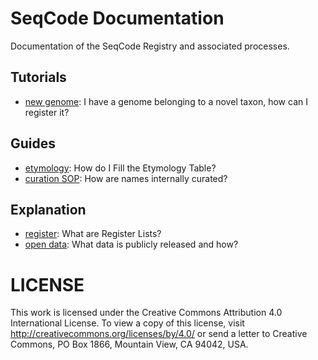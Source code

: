 # SeqCode Documentation

Documentation of the SeqCode Registry and associated processes.

## Tutorials
- [new genome](tutorials/new_genome.md): I have a genome belonging to a novel
  taxon, how can I register it?

## Guides
- [etymology](guides/etymology.md): How do I Fill the Etymology Table?
- [curation SOP](guides/curation.md): How are names internally curated?

## Explanation
- [register](explanation/register.md): What are Register Lists?
- [open data](explanation/open_data.md): What data is publicly released and how?

# LICENSE

This work is licensed under the Creative Commons Attribution 4.0 International
License. To view a copy of this license, visit
http://creativecommons.org/licenses/by/4.0/ or send a letter to Creative
Commons, PO Box 1866, Mountain View, CA 94042, USA.

